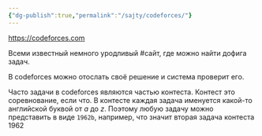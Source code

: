 ```yaml
---
{"dg-publish":true,"permalink":"/sajty/codeforces/"}
---
```



https://codeforces.com

Всеми известный немного уродливый #сайт, где можно найти дофига задач.

В codeforces можно отослать своё решение и система проверит его.

Часто задачи в codeforces являются частью контеста.  Контест это соревнование, если что.  В контесте каждая задача именуется какой-то английской буквой от *a* до *z*.  Поэтому любую задачу можно представить в виде `1962b`, например, что значит вторая задача контеста 1962